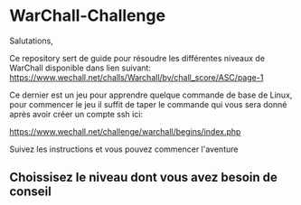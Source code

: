 # WarChall-Challenge

Salutations,

Ce repository sert de guide pour résoudre les différentes niveaux de WarChall disponible dans lien suivant: 
https://www.wechall.net/challs/Warchall/by/chall_score/ASC/page-1

Ce dernier est un jeu pour apprendre quelque commande de base de Linux, pour commencer le jeu il suffit de taper le commande qui vous sera donné après avoir créer un compte ssh ici:

https://www.wechall.net/challenge/warchall/begins/index.php

Suivez les instructions et vous pouvez commencer l'aventure

## Choissisez le niveau dont vous avez besoin de conseil
